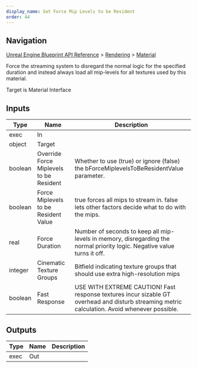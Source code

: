 ```yaml
---
display_name: Set Force Mip Levels to be Resident
order: 44
---
```

## Navigation

[Unreal Engine Blueprint API Reference](https://dev.epicgames.com/documentation/en-us/unreal-engine/BlueprintAPI) > [Rendering](https://dev.epicgames.com/documentation/en-us/unreal-engine/BlueprintAPI/Rendering) > [Material](https://dev.epicgames.com/documentation/en-us/unreal-engine/BlueprintAPI/Rendering/Material)

Force the streaming system to disregard the normal logic for the specified duration and
instead always load all mip-levels for all textures used by this material.

Target is Material Interface

## Inputs

| Type | Name | Description |
| --- | --- | --- |
| exec | In |  |
| object | Target |  |
| boolean | Override Force Miplevels to be Resident | Whether to use (true) or ignore (false) the bForceMiplevelsToBeResidentValue parameter. |
| boolean | Force Miplevels to be Resident Value | true forces all mips to stream in. false lets other factors decide what to do with the mips. |
| real | Force Duration | Number of seconds to keep all mip-levels in memory, disregarding the normal priority logic. Negative value turns it off. |
| integer | Cinematic Texture Groups | Bitfield indicating texture groups that should use extra high-resolution mips |
| boolean | Fast Response | USE WITH EXTREME CAUTION! Fast response textures incur sizable GT overhead and disturb streaming metric calculation. Avoid whenever possible. |

## Outputs

| Type | Name | Description |
| --- | --- | --- |
| exec | Out |  |
